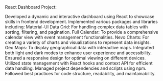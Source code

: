React Dashboard Project:

Developed a dynamic and interactive dashboard using React to showcase skills in frontend development.
Implemented various packages and libraries including:
Material-UI Data Grid: For handling complex data tables with sorting, filtering, and pagination.
Full Calendar: To provide a comprehensive calendar view with event management functionalities.
Nevo Charts: For creating a variety of charts and visualizations to represent data insights.
Geo Maps: To display geographical data with interactive maps.
Integrated both light and dark modes to enhance user experience and accessibility.
Ensured a responsive design for optimal viewing on different devices.
Utilized state management with React hooks and context API for efficient data handling.
Managed project dependencies and scripts using npm.
Followed best practices for code structure, readability, and maintainability.
